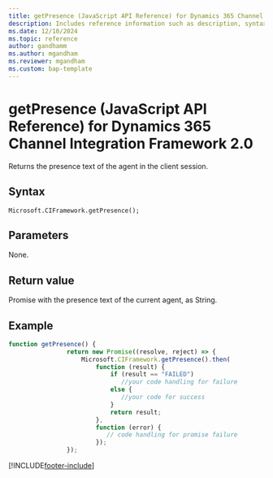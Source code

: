 ```yaml
---
title: getPresence (JavaScript API Reference) for Dynamics 365 Channel Integration Framework 2.0
description: Includes reference information such as description, syntax, and parameters for the getPresence method in JavaScript API Reference for Dynamics 365 Channel Integration Framework 2.0.
ms.date: 12/10/2024
ms.topic: reference
author: gandhamm
ms.author: mgandham
ms.reviewer: mgandham
ms.custom: bap-template
---
```


# getPresence (JavaScript API Reference) for Dynamics 365 Channel Integration Framework 2.0

Returns the presence text of the agent in the client session​.

## Syntax

`Microsoft.CIFramework.getPresence();`

## Parameters

None.

## Return value

Promise with the presence text of the current agent, as String.

## Example

```javascript
function getPresence() {
                return new Promise((resolve, reject) => {
                    Microsoft.CIFramework.getPresence().then(
                        function (result) {
                            if (result == "FAILED")
                               //your code handling for failure
                            else {
                               //your code for success
                            }
                            return result;
                        },
                        function (error) {
                           // code handling for promise failure
                        });
                });
```

[!INCLUDE[footer-include](../../../../../includes/footer-banner.md)]
